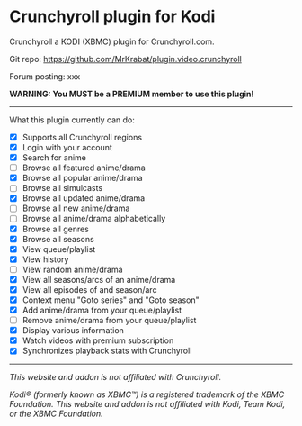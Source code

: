 # Crunchyroll plugin for Kodi

Crunchyroll a KODI (XBMC) plugin for Crunchyroll.com.

Git repo: https://github.com/MrKrabat/plugin.video.crunchyroll

Forum posting: xxx

**WARNING: You MUST be a PREMIUM member to use this plugin!**
***

What this plugin currently can do:
- [x] Supports all Crunchyroll regions
- [x] Login with your account
- [x] Search for anime
- [ ] Browse all featured anime/drama
- [x] Browse all popular anime/drama
- [ ] Browse all simulcasts
- [x] Browse all updated anime/drama
- [ ] Browse all new anime/drama
- [ ] Browse all anime/drama alphabetically
- [x] Browse all genres
- [x] Browse all seasons
- [x] View queue/playlist
- [x] View history
- [ ] View random anime/drama
- [x] View all seasons/arcs of an anime/drama
- [x] View all episodes of and season/arc
- [x] Context menu "Goto series" and "Goto season"
- [x] Add anime/drama from your queue/playlist
- [ ] Remove anime/drama from your queue/playlist
- [x] Display various information
- [x] Watch videos with premium subscription
- [x] Synchronizes playback stats with Crunchyroll
***

_This website and addon is not affiliated with Crunchyroll._

_Kodi® (formerly known as XBMC™) is a registered trademark of the XBMC Foundation.
This website and addon is not affiliated with Kodi, Team Kodi, or the XBMC Foundation._